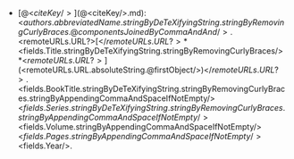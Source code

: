 * [@<$citeKey/>](@<$citeKey/>.md): <$authors.abbreviatedName.stringByDeTeXifyingString.stringByRemovingCurlyBraces.@componentsJoinedByCommaAndAnd/>. <$remoteURLs.URL?>[</$remoteURLs.URL?>*<$fields.Title.stringByDeTeXifyingString.stringByRemovingCurlyBraces/>*<$remoteURLs.URL?>](<$remoteURLs.URL.absoluteString.@firstObject/>)</$remoteURLs.URL?>. <$fields.BookTitle.stringByDeTeXifyingString.stringByRemovingCurlyBraces.stringByAppendingCommaAndSpaceIfNotEmpty/><$fields.Series.stringByDeTeXifyingString.stringByRemovingCurlyBraces.stringByAppendingCommaAndSpaceIfNotEmpty/><$fields.Volume.stringByAppendingCommaAndSpaceIfNotEmpty/><$fields.Pages.stringByAppendingCommaAndSpaceIfNotEmpty/><$fields.Year/>.